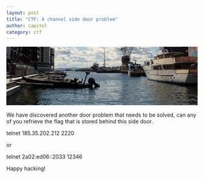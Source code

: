 ```yaml
---
layout: post
title: "CTF: A channel side door problem"
author: capitol
category: ctf
---
```

![channel](/images/channel.jpg)

We have discovered another door problem that needs to be solved, can any of you refrieve the flag that is stored behind this side door.

telnet 185.35.202.212 2220

or

telnet 2a02:ed06::2033 12346


Happy hacking!

